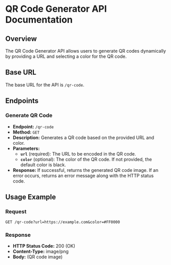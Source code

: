# QR Code Generator API Documentation

## Overview

The QR Code Generator API allows users to generate QR codes dynamically by providing a URL and selecting a color for the QR code.

## Base URL

The base URL for the API is `/qr-code`.

## Endpoints

### Generate QR Code

- **Endpoint:** `/qr-code`
- **Method:** `GET`
- **Description:** Generates a QR code based on the provided URL and color.
- **Parameters:**
  - **`url`** (required): The URL to be encoded in the QR code.
  - **`color`** (optional): The color of the QR code. If not provided, the default color is black.
- **Response:** If successful, returns the generated QR code image. If an error occurs, returns an error message along with the HTTP status code.

## Usage Example

### Request

```
GET /qr-code?url=https://example.com&color=#FF0000
```

### Response

- **HTTP Status Code:** 200 (OK)
- **Content-Type:** image/png
- **Body:** (QR code image)